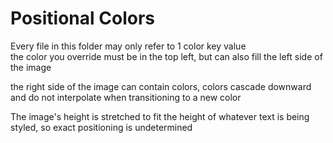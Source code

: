 
# Positional Colors

Every file in this folder may only refer to 1 color key value  
the color you override must be in the top left, but can also fill the left side of the image  

the right side of the image can contain colors, colors cascade downward and do not interpolate when transitioning to a new color  

The image's height is stretched to fit the height of whatever text is being styled, so exact positioning is undetermined
